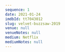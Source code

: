 ```yaml
---
sequence: 1
date: 2021-01-24
imdbId: tt7043012
slug: velvet-buzzsaw-2019
venue: null
venueNotes: null
medium: Netflix
mediumNotes: null
---
```



